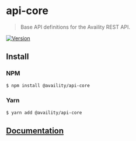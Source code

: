 # api-core

> Base API definitions for the Availity REST API.

[![Version](https://img.shields.io/npm/v/@availity/api-core.svg?style=for-the-badge)](https://www.npmjs.com/package/@availity/api-core)

## Install

### NPM

```bash
$ npm install @availity/api-core
```

### Yarn

```bash
$ yarn add @availity/api-core
```

## [Documentation](https://availity.github.io/sdk-js/api/getting-started)
